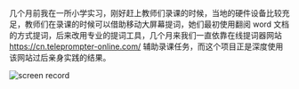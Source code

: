 几个月前我在一所小学实习，刚好赶上教师们录课的时候，当地的硬件设备比较充足，教师们在录课的时候可以借助移动大屏幕提词，她们最初使用翻阅 word 文档的方式提词，后来改用专业的提词工具，几个月来我们一直依靠在线提词器网站 https://cn.teleprompter-online.com/ 辅助录课任务，而这个项目正是深度使用该网站过后亲身实践的结果。

![screen record](https://github.com/gaotianchi/online-teleprompter/blob/754e9ef8dc22253a8ad874f75438253fc7cce721/docs/screenshots/%E5%8E%8B%E7%BC%A9%E5%B1%8F%E5%B9%95%E5%BD%95%E5%88%B6%202024-07-31%20155042-min.gif)

